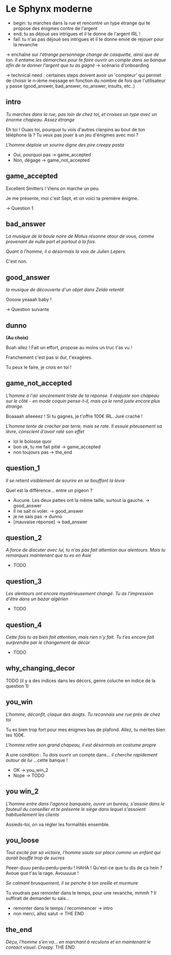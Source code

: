 # Le Sphynx moderne
* begin: tu marches dans la rue et rencontre un type étrange qui te propose des énigmes contre de l'argent
* end: tu as déjoué ses intrigues et il te donne de l'argent IRL !
* fail: tu n'as pas déjoué ses intrigues et il te donne envie de rejouer pour la revanche

 -> enchaîne sur _l'étrange personnage change de casquette, ainsi que de ton. Il entame les démarches pour te faire ouvrir un compte dans sa banque afin de te donner l'argent que tu as gagné_ -> scénario d'onboarding

 -> technical need : certaines steps doivent avoir un 'compteur' qui permet de choisir le n-ième message en fonction du nombre de fois que l'utilisateur y passe (good_answer, bad_answer, no_answer, insults, etc..)

## intro
_Tu marches dans la rue, pas loin de chez toi, et croises un type avec un énorme chapeau. Assez étrange_

Eh toi ! Ouais toi, pourquoi tu vois d'autres clanpins au bout de ton téléphone là ? Tu veux pas jouer à un jeu d'énigmes avec moi ?

_L'homme déploie un sourire digne des pire creepy pasta_

* Oui, pourquoi pas -> game_accepted
* Non, dégage -> game_not_accepted

## game_accepted
Excellent Smitters ! Viens on marche un peu.

Je me présente, moi c'est Sept, et on voici ta première énigme.

-> Question 1

## bad_answer
_La musique de la boule noire de Motus résonne atour de vous, comme provenant de nulle part et partout à la fois._

_Quant à l'homme, il a désormais la voix de Julien Lepers._

C'est non.

## good_answer
_la musique de découverte d'un objet dans Zelda retentit_

Oooow yeaaah baby !

-> Question suivante

## dunno
**(Au choix)**

Boah allez ! Fait un effort, propose au moins un truc t'as vu !

Franchement c'est pas si dur, t'exagères.

Tu peux le faire, je crois en toi !

## game_not_accepted
_L'homme a l'air sincèrement triste de ta réponse. Il réajuste son chapeau sur le côté - en mode coquin pense-t-il, mais ça le rend juste encore plus étrange._

Boaaaah alleeeez ! Si tu gagnes, je t'offre 100€ IRL. Juré craché !

_L'homme tente de cracher par terre, mais se rate. Il essuie piteusement sa lèvre, conscient d'avoir raté son effet_

* lol le bolosse quoi
* bon ok, tu me fait pitié -> game_accepted
* non toujours pas -> the_end

## question_1
_Il se retient visiblement de sourire en se bouffant la lèvre_

Quel est la différence... entre un pigeon ?
* Aucune. Les deux pattes ont la même taille, surtout la gauche. -> good_answer
* Il ne sait ni voler. -> good_answer
* je ne sais pas -> dunno
* [mauvaise réponse] -> bad_answer

## question_2
_A force de discuter avec lui, tu n'as pas fait attention aux alentours. Mais tu remarques maintenant que tu es en Asie_
* TODO

## question_3
_Les alentours ont encore mystérieusement changé. Tu as l'impression d'être dans un bazar algérien_
* TODO

## question_4
_Cette fois tu as bien fait attention, mais rien n'y fait. Tu t'es encore fait surprendre par le changement de décor_
* TODO


## why_changing_decor
TODO (il y a des indices dans les décors, genre coluche en indice de la question 1)

## you_win
_L'homme, déconfit, claque des doigts. Tu reconnais une rue près de chez toi_

Tu es bien trop fort pour mes énigmes bas de plafond. Allez, tu mérites bien tes 100€.

_L'homme retire son grand chapeau, il est désormais en costume propre_

A une condition : Tu dois ouvrir un compte dans... _il cherche rapidement autour de lui_ ...cette banque !

* OK -> you_win_2
* Nope -> TODO

## you win_2
_L'homme entre dans l'agence banquaire, ouvre un bureau, s'assoie dans le fauteuil du conseiller et te présente le siège dans lequel s'assoient habituellement les clients_

Assieds-toi, on va régler les formalités ensemble. 

## you_loose
_Tout excité par sa victoire, l'homme saute sur place comme un enfant qui aurait bouffé trop de sucres_

Peeer-duuu perdu-perdu-perdu ! HAHA ! Qu'est-ce que tu dis de ça hein ? Avoue que t'as la rage. Avouuuue !

_Se calmant brusquement, il se penche à ton oreille et murmure_

Tu voudrais pas remonter dans le temps, pour une revanche, mmmh ? Il suffirait de demander tu sais...

* remonter dans le temps / recommencer -> intro
* non merci, allez salut -> THE END

## the_end
_Déçu, l'homme s'en va... en marchant à reculons et en maintenant le contact visuel. Creepy._
 THE END

